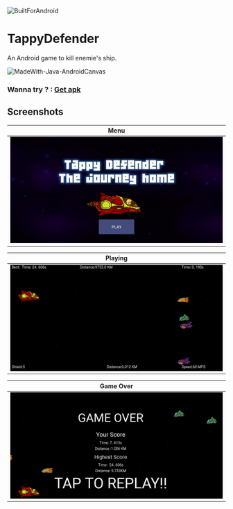 ![BuiltForAndroid](https://forthebadge.com/images/badges/built-for-android.svg)

# TappyDefender
An Android game to kill enemie's ship.

![MadeWith-Java-AndroidCanvas](https://img.shields.io/static/v1?label=Made%20With&message=Java%20|%20Android%20Canvas&color=blue)

### Wanna try ? : [Get apk](https://drive.google.com/file/d/19zGVQXV5qT86EJtxYi7Ts0r82bVPGnnz/view?usp=sharing)

## Screenshots
| Menu      | 
|-----------------------------|
| <img src = "./screenshots/tap_play.jpg" width="560" > |

| Playing   | 
|-----------------------------|
|<img src = "./screenshots/tap_run.jpg" width="560" > |

| Game Over | 
|-----------------------------|
|<img src = "./screenshots/tap_game_over.jpg" width="560" > |
